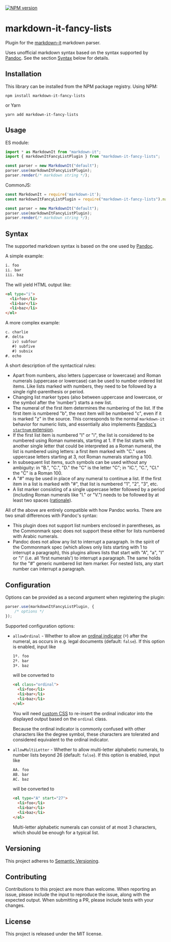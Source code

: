 [![NPM version](https://img.shields.io/npm/v/markdown-it-fancy-lists.svg?style=flat)](https://www.npmjs.org/package/markdown-it-fancy-lists)

markdown-it-fancy-lists
=======================

Plugin for the [markdown-it](https://github.com/markdown-it/markdown-it)
markdown parser.

Uses unofficial markdown syntax based on the syntax supported by
[Pandoc](https://pandoc.org/MANUAL.html#extension-fancy_lists).
See the section [Syntax](#syntax) below for details.

Installation
------
This library can be installed from the NPM package registry. Using NPM:
```
npm install markdown-it-fancy-lists
```
or Yarn
```
yarn add markdown-it-fancy-lists
```

Usage
------
ES module:
```javascript
import * as MarkdownIt from "markdown-it";
import { markdownItFancyListPlugin } from "markdown-it-fancy-lists";

const parser = new MarkdownIt("default");
parser.use(markdownItFancyListPlugin);
parser.render(/* markdown string */);
```

CommonJS:
```javascript
const MarkdownIt = require('markdown-it');
const markdownItFancyListPlugin = require("markdown-it-fancy-lists").markdownItFancyListPlugin;

const parser = new MarkdownIt("default");
parser.use(markdownItFancyListPlugin);
parser.render(/* markdown string */);
```


Syntax
------
The supported markdown syntax is based on the one used by
[Pandoc](https://pandoc.org/MANUAL.html#extension-fancy_lists).

A simple example:
```markdown
i. foo
ii. bar
iii. baz
```
The will yield HTML output like:
```html
<ol type="i">
  <li>foo</li>
  <li>bar</li>
  <li>baz</li>
</ol>
```

A more complex example:
```markdown
c. charlie
#. delta
   iv) subfour
   #) subfive
   #) subsix
#. echo
```

A short description of the syntactical rules:

* Apart from numbers, also letters (uppercase or lowercase) and
  Roman numerals (uppercase or lowercase) can be used to number
  ordered list items. Like lists marked with numbers, they need to
  be followed by a single right-parenthesis or period.
* Changing list marker types (also between uppercase and lowercase,
  or the symbol after the 'number') starts a new list.
* The numeral of the first item determines the numbering of the list.
  If the first item is numbered "b", the next item will be numbered
  "c", even if it is marked "z" in the source. This corresponds to
  the normal `markdown-it` behavior for numeric lists, and
  essentially also implements [Pandoc's `startnum` extension](https://pandoc.org/MANUAL.html#extension-fancy_lists).
* If the first list item is numbered "I" or "i", the list is considered
  to be numbered using Roman numerals, starting at 1. If the list
  starts with another single letter that could be interpreted as a
  Roman numeral, the list is numbered using letters: a first item
  marked with "C." uses uppercase letters starting at 3, not Roman
  numerals starting a 100.
* In subsequent list items, such symbols can be used without any
  ambiguity: in "B.", "C.", "D." the "C" is the letter "C"; in
  "IC.", "C.", "CI." the "C" is a Roman 100.
* A "#" may be used in place of any numeral to continue a list. If
  the first item in a list is marked with "#", that list is numbered
  "1", "2", "3", etc.
* A list marker consisting of a single uppercase letter followed by
  a period (including Roman numerals like "I." or "V.") needs to be
  followed by at least two spaces ([rationale](https://pandoc.org/MANUAL.html#fn1)).

All of the above are entirely compatible with how Pandoc works. There
are two small differences with Pandoc's syntax:

* This plugin does not support list numbers enclosed in parentheses,
  as the Commonmark spec does not support these either for lists
  numbered with Arabic numerals.
* Pandoc does not allow any list to interrupt a paragraph. In the
  spirit of the Commonmark spec (which allows only lists starting
  with 1 to interrupt a paragraph), this plugins allows lists that
  start with "A", "a", "I" or "i" (i.e. all 'first numerals') to
  interrupt a paragraph. The same holds for the "#" generic numbered
  list item marker.
  For nested lists, any start number can interrupt a paragraph.

Configuration
-------------
Options can be provided as a second argument when registering the plugin:
```javascript
parser.use(markdownItFancyListPlugin, {
    /* options */
});
```

Supported configuration options:

* `allowOrdinal` - Whether to allow an [ordinal indicator](https://en.wikipedia.org/wiki/Ordinal_indicator)
  (`º`) after the numeral, as occurs in e.g. legal documents (default: `false`). If this option is enabled,
  input like
  ```markdown
  1º. foo
  2º. bar
  3º. baz
  ```
  will be converted to
  ```html
  <ol class="ordinal">
    <li>foo</li>
    <li>bar</li>
    <li>baz</li>
  </ol>
  ```
  You will need [custom CSS](https://codepen.io/MoxioHD/pen/GRrjpRb) to re-insert the ordinal indicator
  into the displayed output based on the `ordinal` class.

  Because the ordinal indicator is commonly confused with other characters like the degree symbol, these
  characters are tolerated and considered equivalent to the ordinal indicator.
* `allowMultiLetter` - Whether to allow multi-letter alphabetic numerals, to number lists beyond 26
  (default: `false`). If this option is enabled, input like
  ```markdown
  AA. foo
  AB. bar
  AC. baz
  ```
  will be converted to
  ```html
  <ol type="A" start="27">
    <li>foo</li>
    <li>bar</li>
    <li>baz</li>
  </ol>
  ```
  Multi-letter alphabetic numerals can consist of at most 3 characters, which should be enough for a
  typical list.

Versioning
----------
This project adheres to [Semantic Versioning](http://semver.org/).

Contributing
------------
Contributions to this project are more than welcome. When reporting an issue,
please include the input to reproduce the issue, along with the expected
output. When submitting a PR, please include tests with your changes.

License
-------
This project is released under the MIT license.
